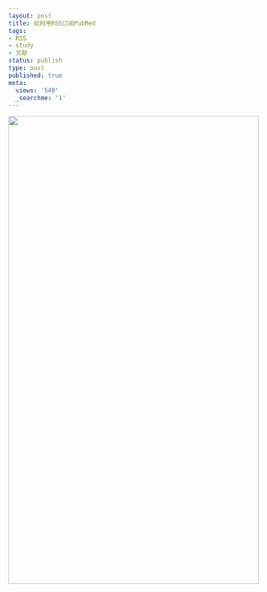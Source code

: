 ```yaml
---
layout: post
title: 如何用RSS订阅PubMed
tags:
- RSS
- study
- 文献
status: publish
type: post
published: true
meta:
  views: '549'
  _searchme: '1'
---
```

<a href="http://azaleasays.com/wp-content/uploads/2010/07/pubmed.jpg"><img class="alignnone size-full wp-image-727" title="pubmed" src="http://azaleasays.com/wp-content/uploads/2010/07/pubmed.jpg" alt="" width="500" height="933" /></a>
